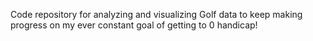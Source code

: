 Code repository for analyzing and visualizing Golf data to keep making progress on my ever constant goal of getting to 0 handicap!
